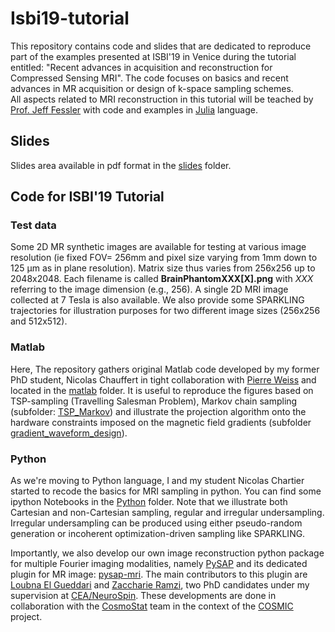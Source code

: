 # Isbi19-tutorial

This repository contains code and slides that are dedicated to reproduce part of the examples presented at ISBI'19 in Venice during the tutorial entitled: "Recent advances in acquisition and reconstruction for Compressed Sensing MRI". The code focuses on basics and recent advances in MR acquisition or design of k-space sampling schemes.  
All aspects related to MRI reconstruction in this tutorial will be teached by [Prof. Jeff Fessler](https://github.com/JeffFessler/MIRT.jl) with code and examples in [Julia](https://julialang.org/) language.

## Slides

Slides area available in pdf format in the [slides](https://github.com/philouc/isbi19-tutorial/tree/master/slides) folder. 

## Code for ISBI'19 Tutorial

### Test data

Some 2D MR synthetic images are available for testing at various image resolution (ie fixed FOV= 256mm and pixel size varying from 1mm down to 125 µm as in plane resolution). Matrix size thus varies from 256x256 up to 2048x2048. Each filename is called **BrainPhantomXXX[X].png** with _XXX_ referring to the image dimension (e.g., 256). A single 2D MRI image collected at 7 Tesla is also available. We also provide some SPARKLING trajectories for illustration purposes for two different image sizes (256x256 and 512x512).

### Matlab

Here, The repository gathers original Matlab code developed by my former PhD student, Nicolas Chauffert in tight collaboration with [Pierre Weiss](https://www.math.univ-toulouse.fr/~weiss/) and located in the [matlab](https://github.com/philouc/isbi19-tutorial/tree/master/matlab) folder. It is useful to reproduce the figures based on TSP-sampling (Travelling Salesman Problem), Markov chain sampling (subfolder: [TSP_Markov](https://github.com/philouc/isbi19-tutorial/tree/master/matlab/TSP_Markov)) and illustrate the projection algorithm onto the hardware constraints imposed on the magnetic field gradients (subfolder [gradient_waveform_design](https://github.com/philouc/isbi19-tutorial/tree/master/matlab/gradient_waveform_design)).

### Python

As we're moving to Python language, I and my student Nicolas Chartier started to recode the basics for MRI sampling in python. You can find some ipython Notebooks in the [Python](https://github.com/philouc/isbi19-tutorial/tree/master/python) folder. Note that we illustrate both Cartesian and non-Cartesian sampling, regular and irregular undersampling. Irregular undersampling can be produced using either pseudo-random generation or incoherent optimization-driven sampling like SPARKLING.

Importantly, we also develop our own image reconstruction python package for multiple Fourier imaging modalities, namely [PySAP](https://github.com/CEA-COSMIC/pysap) and its dedicated plugin for MR image: [pysap-mri](https://github.com/CEA-COSMIC/pysap-mri). The main contributors to this plugin are [Loubna El Gueddari](https://github.com/LElgueddari) and [Zaccharie Ramzi](https://github.com/zaccharieramzi), two PhD candidates under my supervision at [CEA/NeuroSpin](http://joliot.cea.fr/drf/joliot/en/Pages/research_entities/NeuroSpin.aspx). These developments are done in collaboration with the [CosmoStat](https://cosmostat.org) team in the context of the [COSMIC](https://cosmic.cosmostat.org) project.


